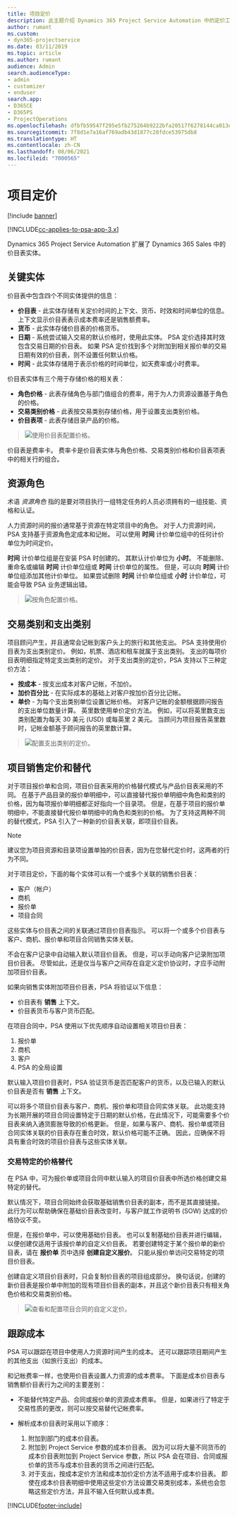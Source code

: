 ```yaml
---
title: 项目定价
description: 此主题介绍 Dynamics 365 Project Service Automation 中的定价工作原理。
author: rumant
ms.custom:
- dyn365-projectservice
ms.date: 03/11/2019
ms.topic: article
ms.author: rumant
audience: Admin
search.audienceType:
- admin
- customizer
- enduser
search.app:
- D365CE
- D365PS
- ProjectOperations
ms.openlocfilehash: dfbfb59547f295e5fb275264b9222bfa20517f6278144ca013e14a99454b6840
ms.sourcegitcommit: 7f8d1e7a16af769adb43d1877c28fdce53975db8
ms.translationtype: HT
ms.contentlocale: zh-CN
ms.lasthandoff: 08/06/2021
ms.locfileid: "7000565"
---
```

# <a name="project-pricing"></a>项目定价 

[!include [banner](../includes/psa-now-project-operations.md)]

[!INCLUDE[cc-applies-to-psa-app-3.x](../includes/cc-applies-to-psa-app-3x.md)]

Dynamics 365 Project Service Automation 扩展了 Dynamics 365 Sales 中的价目表实体。 

## <a name="key-entities"></a>关键实体

价目表中包含四个不同实体提供的信息：

- **价目表** - 此实体存储有关定价时间的上下文、货币、时效和时间单位的信息。 上下文显示价目表表示成本费率还是销售额费率。 
- **货币** - 此实体存储价目表的价格货币。 
- **日期** - 系统尝试输入交易的默认价格时，使用此实体。 PSA 定价选择其时效包含交易日期的价目表。 如果 PSA 定价找到多个对附加到相关报价单的交易日期有效的价目表，则不设置任何默认价格。 
- **时间** - 此实体存储用于表示价格的时间单位，如天费率或小时费率。 

价目表实体有三个用于存储价格的相关表：

  - **角色价格** - 此表存储角色与部门值组合的费率，用于为人力资源设置基于角色的价格。
  - **交易类别价格** - 此表按交易类别存储价格，用于设置支出类别价格。
  - **价目表项** - 此表存储目录产品的价格。

> ![使用价目表配置价格。](media/basic-guide-12.png)
 
价目表是费率卡。 费率卡是价目表实体与角色价格、交易类别价格和价目表项表中的相关行的组合。

## <a name="resource-roles"></a>资源角色

术语 *资源角色* 指的是要对项目执行一组特定任务的人员必须拥有的一组技能、资格和认证。

人力资源时间的报价通常基于资源在特定项目中的角色。 对于人力资源时间，PSA 支持基于资源角色定成本和记帐。 可以使用 **时间** 计价单位组中的任何计价单位为时间定价。

**时间** 计价单位组是在安装 PSA 时创建的。 其默认计价单位为 **小时**。 不能删除、重命名或编辑 **时间** 计价单位组或 **时间** 计价单位的属性。 但是，可以向 **时间** 计价单位组添加其他计价单位。 如果尝试删除 **时间** 计价单位组或 **小时** 计价单位，可能会导致 PSA 业务逻辑出错。

> ![按角色配置价格。](media/basic-guide-13.png)
 
## <a name="transaction-categories-and-expense-categories"></a>交易类别和支出类别

项目顾问产生，并且通常会记帐到客户头上的旅行和其他支出。 PSA 支持使用价目表为支出类别定价。 例如，机票、酒店和租车就属于支出类别。 支出的每项价目表明细指定特定支出类别的定价。 对于支出类别的定价，PSA 支持以下三种定价方法：

- **按成本** - 按支出成本对客户记帐，不加价。
- **加价百分比** - 在实际成本的基础上对客户按加价百分比记帐。 
- **单价** - 为每个支出类别单位设置记帐价格。 对客户记帐的金额根据顾问报告的支出单位数量计算。 英里数使用单价定价方法。 例如，可以将英里数支出类别配置为每天 30 美元 (USD) 或每英里 2 美元。 当顾问为项目报告英里数时，记帐金额基于顾问报告的英里数计算。

> ![配置支出类别的定价。](media/basic-guide-14.png)
 
## <a name="project-sales-pricing-and-overrides"></a>项目销售定价和替代

对于项目报价单和合同，项目价目表采用的价格替代模式与产品价目表采用的不同。 在基于产品目录的报价单明细中，可以直接替代报价单明细中角色和类别的价格，因为每项报价单明细都正好指向一个目录项。 但是，在基于项目的报价单明细中，不能直接替代报价单明细中的角色和类别的价格。 为了支持这两种不同的替代模式，PSA 引入了一种新的价目表关联，即项目价目表。

> [!NOTE]
> 建议您为项目资源和目录项设置单独的价目表，因为在您替代定价时，这两者的行为不同。

对于项目定价，下面的每个实体可以有一个或多个关联的销售价目表：

- 客户（帐户） 
- 商机 
- 报价单 
- 项目合同

这些实体与价目表之间的关联通过项目价目表指示。 可以将一个或多个价目表与客户、商机、报价单和项目合同销售实体关联。

不会在客户记录中自动输入默认项目价目表。 但是，可以手动向客户记录附加项目价目表。 尽管如此，还是仅当与客户之间存在自定义定价协议时，才应手动附加项目价目表。 

如果向销售实体附加项目价目表，PSA 将验证以下信息：

- 价目表有 **销售** 上下文。 
- 价目表货币与客户货币匹配。 

在项目合同中，PSA 使用以下优先顺序自动设置相关项目价目表：

1. 报价单
2. 商机
3. 客户 
4. PSA 的全局设置

默认输入项目价目表时，PSA 验证货币是否匹配客户的货币，以及已输入的默认价目表是否有 **销售** 上下文。

可以将多个项目价目表与客户、商机、报价单和项目合同实体关联。 此功能支持为长期开展的项目合同设置特定于日期的默认价格，在此情况下，可能需要多个价目表来纳入通货膨胀导致的价格更新。 但是，如果与客户、商机、报价单或项目合同实体关联的价目表存在重合时效，默认价格可能不正确。 因此，应确保不将具有重合时效的项目价目表与这些实体关联。

### <a name="deal-specific-price-overrides"></a>交易特定的价格替代

在 PSA 中，可为报价单或项目合同中默认输入的项目价目表中所选价格创建交易特定的替代。

默认情况下，项目合同始终会获取基础销售价目表的副本，而不是其直接链接。 此行为可以帮助确保在基础价目表改变时，与客户就工作说明书 (SOW) 达成的价格协议不变。

但是，在报价单中，可以使用基础价目表。 也可以复制基础价目表并进行编辑，以便创建仅适用于该报价单的自定义价目表。 若要创建特定于某个报价单的新价目表，请在 **报价单** 页中选择 **创建自定义报价**。 只能从报价单访问交易特定的项目价目表。 

创建自定义项目价目表时，只会复制价目表的项目组成部分。 换句话说，创建的新价目表是报价单中附加的现有项目价目表的副本，并且这个新价目表只有相关角色价格和交易类别价格。

> ![查看和配置项目合同的自定义定价。](media/basic-guide-15.png)
  
## <a name="tracking-costs"></a>跟踪成本

PSA 可以跟踪在项目中使用人力资源时间产生的成本。 还可以跟踪项目期间产生的其他支出（如旅行支出）的成本。

和记帐费率一样，也使用价目表设置人力资源的成本费率。 下面是成本价目表与销售额价目表行为之间的主要差别：

- 不能替代特定产品、合同或报价单的资源成本费率。 但是，如果进行了特定于交易性质的更改，则可以按交易替代记帐费率。 

- 解析成本价目表时采用以下顺序：

    1. 附加到部门的成本价目表。
    2. 附加到 Project Service 参数的成本价目表。 因为可以将大量不同货币的成本价目表附加到 Project Service 参数，所以 PSA 会在项目、合同或报价单的货币与成本价目表的货币之间进行匹配。
    3. 对于支出，按成本定价方法和成本加价定价方法不适用于成本价目表。 即使在成本价目表明细中使用这些定价方法设置交易类别成本，系统也会忽略这些定价方法，并且不输入任何默认成本费。


[!INCLUDE[footer-include](../includes/footer-banner.md)]